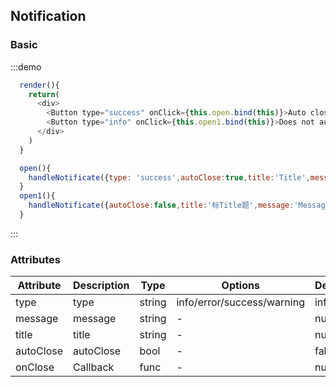 ## Notification

### Basic

:::demo

```js
  render(){
    return(
      <div>
        <Button type="success" onClick={this.open.bind(this)}>Auto close</Button>
        <Button type="info" onClick={this.open1.bind(this)}>Does not automatically close</Button>
      </div>
    )
  }

  open(){
    handleNotificate({type: 'success',autoClose:true,title:'Title',message:'Message',onClose:()=>{console.log('Callback')}})
  }
  open1(){
    handleNotificate({autoClose:false,title:'标Title题',message:'Message',onClose:()=>{console.log('Callback')}})
  }

```
:::

### Attributes

| Attribute | Description | Type | Options | Default |
| -------- | ----- | ---- | ---- | ---- |
| type | type | string | info/error/success/warning | info |
| message | message | string | - | null |
| title | title | string | - | null |
| autoClose | autoClose | bool | - | false |
| onClose | Callback | func | - | null |